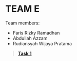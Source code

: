 # TEAM E

Team members:
- Faris Rizky Ramadhan
- Abdullah Azzam
- Rudiansyah Wijaya Pratama

> **[Task 1](https://github.com/chasstiefol/HCI/blob/master/task1.md)**